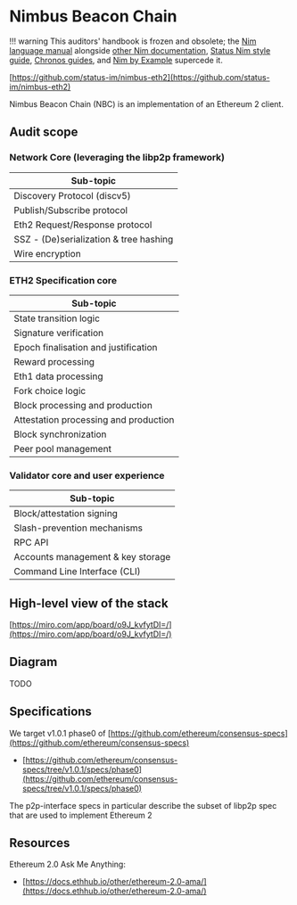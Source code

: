# Nimbus Beacon Chain

!!! warning
    This auditors' handbook is frozen and obsolete; the [Nim language manual](https://nim-lang.org/docs/manual.html) alongside [other Nim documentation](https://nim-lang.org/documentation.html), [Status Nim style guide](https://status-im.github.io/nim-style-guide/), [Chronos guides](https://github.com/status-im/nim-chronos/blob/master/docs/src/SUMMARY.md), and [Nim by Example](https://nim-by-example.github.io/getting_started/) supercede it.

[https://github.com/status-im/nimbus-eth2](https://github.com/status-im/nimbus-eth2)

Nimbus Beacon Chain (NBC) is an implementation of an Ethereum 2 client.

## Audit scope

### Network Core (leveraging the libp2p framework)

| Sub-topic                              |
| -------------------------------------- |
| Discovery Protocol (discv5)            |
| Publish/Subscribe protocol             |
| Eth2 Request/Response protocol         |
| SSZ - (De)serialization & tree hashing |
| Wire encryption                        |

### ETH2 Specification core

| Sub-topic                             |
| ------------------------------------- |
| State transition logic                |
| Signature verification                |
| Epoch finalisation and justification  |
| Reward processing                     |
| Eth1 data processing                  |
| Fork choice logic                     |
| Block processing and production       |
| Attestation processing and production |
| Block synchronization                 |
| Peer pool management                  |

### Validator core and user experience

| Sub-topic                         |
| --------------------------------- |
| Block/attestation signing         |
| Slash-prevention mechanisms       |
| RPC API                           |
| Accounts management & key storage |
| Command Line Interface (CLI)      |

## High-level view of the stack

[https://miro.com/app/board/o9J_kvfytDI=/](https://miro.com/app/board/o9J_kvfytDI=/)

## Diagram

TODO

## Specifications

We target v1.0.1 phase0 of [https://github.com/ethereum/consensus-specs](https://github.com/ethereum/consensus-specs)
- [https://github.com/ethereum/consensus-specs/tree/v1.0.1/specs/phase0](https://github.com/ethereum/consensus-specs/tree/v1.0.1/specs/phase0)

The p2p-interface specs in particular describe the subset of libp2p spec that
are used to implement Ethereum 2

## Resources

Ethereum 2.0 Ask Me Anything:
- [https://docs.ethhub.io/other/ethereum-2.0-ama/](https://docs.ethhub.io/other/ethereum-2.0-ama/)
